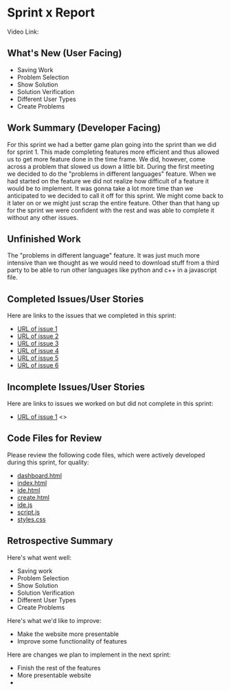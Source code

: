# Sprint x Report 
Video Link: 
## What's New (User Facing)
 * Saving Work
 * Problem Selection
 * Show Solution
 * Solution Verification
 * Different User Types
 * Create Problems

## Work Summary (Developer Facing)
For this sprint we had a better game plan going into the sprint than we did for sprint 1. This made completing features more efficient and thus allowed us to get more feature done in the time frame. We did, however, come across a problem that slowed us down a little bit. During the first meeting we decided to do the "problems in different languages" feature. When we had started on the feature we did not realize how difficult of a feature it would be to implement. It was gonna take a lot more time than we anticipated to we decided to call it off for this sprint. We might come back to it later on or we might just scrap the entire feature. Other than that hang up for the sprint we were confident with the rest and was able to complete it without any other issues. 

## Unfinished Work
The "problems in different language" feature. It was just much more intensive than we thought as we would need to download stuff from a third party to be able to run other languages like python and c++ in a javascript file. 

## Completed Issues/User Stories
Here are links to the issues that we completed in this sprint:

 * [URL of issue 1](https://github.com/jdpickett/322_group_project/issues/2)
 * [URL of issue 2](https://github.com/jdpickett/322_group_project/issues/4)
 * [URL of issue 3](https://github.com/jdpickett/322_group_project/issues/6)
 * [URL of issue 4](https://github.com/jdpickett/322_group_project/issues/10)
 * [URL of issue 5](https://github.com/jdpickett/322_group_project/issues/14)
 * [URL of issue 6](https://github.com/jdpickett/322_group_project/issues/15)
 
 ## Incomplete Issues/User Stories
 Here are links to issues we worked on but did not complete in this sprint:
 
 * [URL of issue 1](https://github.com/jdpickett/322_group_project/issues/11) <<Harder than we thought it would be and took up too much time.>>

## Code Files for Review
Please review the following code files, which were actively developed during this sprint, for quality:
 * [dashboard.html](https://github.com/jdpickett/322_group_project/blob/main/code/dashboard.html)
 * [index.html](https://github.com/jdpickett/322_group_project/blob/main/code/index.html)
 * [ide.html](https://github.com/jdpickett/322_group_project/blob/main/code/ide.html)
 * [create.html](https://github.com/jdpickett/322_group_project/blob/main/code/create.html)
 * [ide.js](https://github.com/jdpickett/322_group_project/blob/main/code/ide.js)
 * [script.js](https://github.com/jdpickett/322_group_project/blob/main/code/script.js)
 * [styles.css](https://github.com/jdpickett/322_group_project/blob/main/code/styles.css)
 
## Retrospective Summary
Here's what went well:
  * Saving work
  * Problem Selection
  * Show Solution
  * Solution Verification
  * Different User Types
  * Create Problems
 
Here's what we'd like to improve:
   * Make the website more presentable
   * Improve some functionality of features
  
Here are changes we plan to implement in the next sprint:
   * Finish the rest of the features
   * More presentable website
   * 
